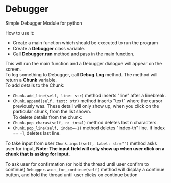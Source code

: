 # Debugger
Simple Debugger Module for python

How to use it:
  - Create a main function which should be executed to run the program  
  - Create a **Debugger** class variable.  
  - Call **Debugger.run** method and pass in the main function.  

This will run the main function and a Debugger dialogue will appear on the screen.  
To log something to Debugger, call **Debug.Log** method. The method will return a **Chunk** variable.  
To add details to the Chunk:
  - `Chunk.add_line(self, line: str)`  method inserts "line" after a linebreak.
  - `Chunk.append(self, text: str)`    method inserts "text" where the cursor previously was.
These detail will only show up, when you click on the particular chunk, from the list shown.  
To delete details from the chunk:
  - `Chunk.pop_charas(self, n: int=1)` method deletes last n characters.
  - `Chunk.pop_line(self, index=-1)`   method deletes "index-th" line. if index == -1, deletes last line.

To take input from user `Chunk.input(self, label: str="")` method asks user for input,
  __Note: The input field will only show up when user click on a chunk that is asking for input.__

To ask user for confirmation (or hold the thread until user confirm to continue) `Debugger.wait_for_continue(self)` method will display a continue button, and hold the thread until user clicks on continue button
